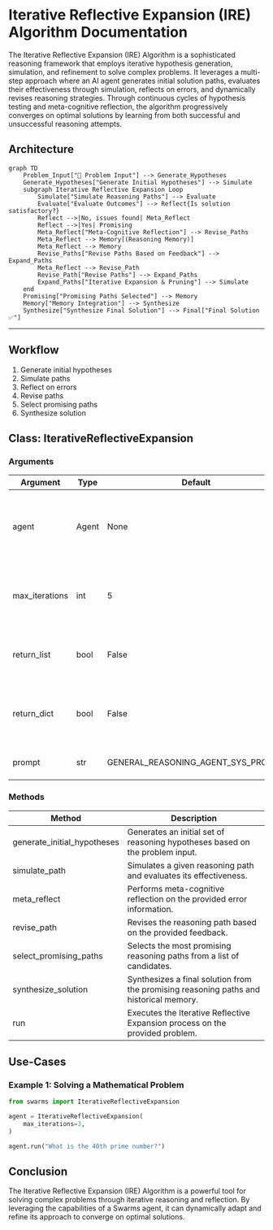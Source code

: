 # Iterative Reflective Expansion (IRE) Algorithm Documentation

The Iterative Reflective Expansion (IRE) Algorithm is a sophisticated reasoning framework that employs iterative hypothesis generation, simulation, and refinement to solve complex problems. It leverages a multi-step approach where an AI agent generates initial solution paths, evaluates their effectiveness through simulation, reflects on errors, and dynamically revises reasoning strategies. Through continuous cycles of hypothesis testing and meta-cognitive reflection, the algorithm progressively converges on optimal solutions by learning from both successful and unsuccessful reasoning attempts.


## Architecture

```mermaid
graph TD
    Problem_Input["🧩 Problem Input"] --> Generate_Hypotheses
    Generate_Hypotheses["Generate Initial Hypotheses"] --> Simulate
    subgraph Iterative Reflective Expansion Loop
        Simulate["Simulate Reasoning Paths"] --> Evaluate
        Evaluate["Evaluate Outcomes"] --> Reflect{Is solution satisfactory?}
        Reflect -->|No, issues found| Meta_Reflect
        Reflect -->|Yes| Promising
        Meta_Reflect["Meta-Cognitive Reflection"] --> Revise_Paths
        Meta_Reflect --> Memory[(Reasoning Memory)]
        Meta_Reflect --> Memory
        Revise_Paths["Revise Paths Based on Feedback"] --> Expand_Paths
        Meta_Reflect --> Revise_Path
        Revise_Path["Revise Paths"] --> Expand_Paths
        Expand_Paths["Iterative Expansion & Pruning"] --> Simulate
    end
    Promising["Promising Paths Selected"] --> Memory
    Memory["Memory Integration"] --> Synthesize
    Synthesize["Synthesize Final Solution"] --> Final["Final Solution ✅"]
```

----

## Workflow

1. Generate initial hypotheses
2. Simulate paths
3. Reflect on errors
4. Revise paths
5. Select promising paths
6. Synthesize solution

## Class: IterativeReflectiveExpansion

### Arguments

| Argument       | Type   | Default | Description |
|----------------|--------|---------|-------------|
| agent          | Agent  | None    | The Swarms agent instance used to perform reasoning tasks. |
| max_iterations | int    | 5       | Maximum number of iterations for the reasoning process. |
| return_list    | bool   | False   | If True, returns the conversation as a list of messages. |
| return_dict    | bool   | False   | If True, returns the conversation as a dictionary of messages. |
| prompt         | str    | GENERAL_REASONING_AGENT_SYS_PROMPT | The system prompt for the agent. |

### Methods

| Method                        | Description |
|-------------------------------|-------------|
| generate_initial_hypotheses   | Generates an initial set of reasoning hypotheses based on the problem input. |
| simulate_path                 | Simulates a given reasoning path and evaluates its effectiveness. |
| meta_reflect                  | Performs meta-cognitive reflection on the provided error information. |
| revise_path                   | Revises the reasoning path based on the provided feedback. |
| select_promising_paths        | Selects the most promising reasoning paths from a list of candidates. |
| synthesize_solution           | Synthesizes a final solution from the promising reasoning paths and historical memory. |
| run                           | Executes the Iterative Reflective Expansion process on the provided problem. |

## Use-Cases

### Example 1: Solving a Mathematical Problem

```python
from swarms import IterativeReflectiveExpansion

agent = IterativeReflectiveExpansion(
    max_iterations=3,
)

agent.run("What is the 40th prime number?")
```

## Conclusion

The Iterative Reflective Expansion (IRE) Algorithm is a powerful tool for solving complex problems through iterative reasoning and reflection. By leveraging the capabilities of a Swarms agent, it can dynamically adapt and refine its approach to converge on optimal solutions.
